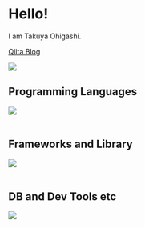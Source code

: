 # Hello!

I am Takuya Ohigashi.

 [Qiita Blog](https://qiita.com/ohigashi-tky)

![](https://github-readme-stats.vercel.app/api/top-langs?username=yukimura-manase&show_icons=true&locale=en&layout=compact)

## Programming Languages

<img src="https://skillicons.dev/icons?i=html,css,php,swift,js,ts" /> <br /><br />

## Frameworks and Library

<img src="https://skillicons.dev/icons?i=laravel,vue,next" /> <br /><br />

## DB and Dev Tools etc

<img src="https://skillicons.dev/icons?i=mysql,docker,git,github,githubactions,aws,nginx,linux,vscode" /> <br /><br />